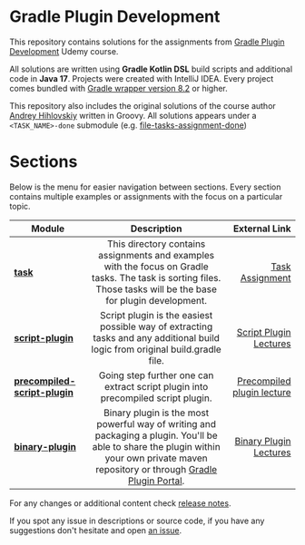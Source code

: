 # Gradle Plugin Development

This repository contains solutions for the assignments
from [Gradle Plugin Development](https://www.udemy.com/course/gradle-development/) Udemy course.

All solutions are written using **Gradle Kotlin DSL** build scripts and additional code in **Java 17**. Projects were
created with IntelliJ IDEA.
Every project comes bundled with [Gradle wrapper version 8.2](https://docs.gradle.org/8.2/release-notes.html) or higher.

This repository also includes the original solutions of the course
author [Andrey Hihlovskiy](https://www.udemy.com/user/andrey-hihlovskiy/) written in Groovy. All solutions appears under
a `<TASK_NAME>-done` submodule (e.g. [file-tasks-assignment-done](task/file-tasks-assignment-done))

# Sections

Below is the menu for easier navigation between sections. Every section contains multiple examples or assignments with
the focus on a particular topic.

| Module                                                     |                                                                                                      Description                                                                                                      |                                                                                          External Link |
|------------------------------------------------------------|:---------------------------------------------------------------------------------------------------------------------------------------------------------------------------------------------------------------------:|-------------------------------------------------------------------------------------------------------:|
| **[task](task)**                                           |                           This directory contains assignments and examples with the focus on Gradle tasks. The task is sorting files. Those tasks will be the base for plugin development.                            | [Task Assignment](https://www.udemy.com/course/gradle-development/learn/practice/1322992/introduction) |
| **[script-plugin](script-plugin)**                         |                                             Script plugin is the easiest possible way of extracting tasks and any additional build logic from original build.gradle file.                                             |       [Script Plugin Lectures](https://www.udemy.com/course/gradle-development/learn/lecture/25307352) |
| **[precompiled-script-plugin](precompiled-script-plugin)** |                                                                   Going step further one can extract script plugin into precompiled script plugin.                                                                    |   [Precompiled plugin lecture](https://www.udemy.com/course/gradle-development/learn/lecture/27025626) |
| **[binary-plugin](binary-plugin)**                         | Binary plugin is the most powerful way of writing and packaging a plugin. You'll be able to share the plugin within your own private maven repository or through [Gradle Plugin Portal](https://plugins.gradle.org/). |       [Binary Plugin Lectures](https://www.udemy.com/course/gradle-development/learn/lecture/28264772) |

For any changes or additional content check [release notes](https://github.com/rivancic/gradle/releases).

If you spot any issue in descriptions or source code, if you have any suggestions don't hesitate and
open [an issue](https://github.com/rivancic/gradle/issues/new).
